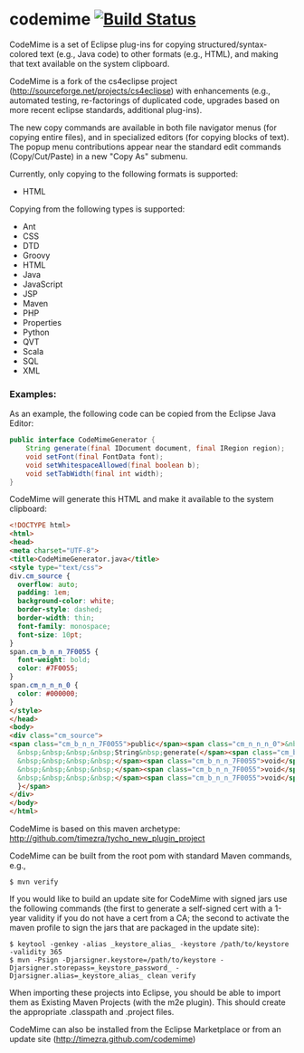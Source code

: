codemime [![Build Status](https://travis-ci.org/timezra/codemime.png)](https://travis-ci.org/timezra/codemime)
====================================================

CodeMime is a set of Eclipse plug-ins for copying structured/syntax-colored text (e.g., Java code) to other formats (e.g., HTML), and making that text available on the system clipboard.

CodeMime is a fork of the cs4eclipse project (http://sourceforge.net/projects/cs4eclipse) with enhancements (e.g., automated testing, re-factorings of duplicated code, upgrades based on more recent eclipse standards, additional plug-ins).

The new copy commands are available in both file navigator menus (for copying entire files), and in specialized editors (for copying blocks of text). The popup menu contributions appear near the standard edit commands (Copy/Cut/Paste) in a new "Copy As" submenu.

Currently, only copying to the following formats is supported:
 - HTML

Copying from the following types is supported:
 - Ant
 - CSS
 - DTD
 - Groovy
 - HTML
 - Java
 - JavaScript
 - JSP
 - Maven
 - PHP
 - Properties
 - Python
 - QVT
 - Scala
 - SQL
 - XML

### Examples: ###

As an example, the following code can be copied from the Eclipse Java Editor:

``` java
public interface CodeMimeGenerator {
	String generate(final IDocument document, final IRegion region);
	void setFont(final FontData font);
	void setWhitespaceAllowed(final boolean b);
	void setTabWidth(final int width);
}
```

CodeMime will generate this HTML and make it available to the system clipboard:

``` html
<!DOCTYPE html>
<html>
<head>
<meta charset="UTF-8">
<title>CodeMimeGenerator.java</title>
<style type="text/css">
div.cm_source {
  overflow: auto;
  padding: 1em;
  background-color: white;
  border-style: dashed;
  border-width: thin;
  font-family: monospace;
  font-size: 10pt;
}
span.cm_b_n_n_7F0055 {
  font-weight: bold;
  color: #7F0055;
}
span.cm_n_n_n_0 {
  color: #000000;
}
</style>
</head>
<body>
<div class="cm_source">
<span class="cm_b_n_n_7F0055">public</span><span class="cm_n_n_n_0">&nbsp;</span><span class="cm_b_n_n_7F0055">interface</span><span class="cm_n_n_n_0">&nbsp;CodeMimeGenerator&nbsp;{<br />
  &nbsp;&nbsp;&nbsp;&nbsp;String&nbsp;generate(</span><span class="cm_b_n_n_7F0055">final</span><span class="cm_n_n_n_0">&nbsp;IDocument&nbsp;document,&nbsp;</span><span class="cm_b_n_n_7F0055">final</span><span class="cm_n_n_n_0">&nbsp;IRegion&nbsp;region);<br />
  &nbsp;&nbsp;&nbsp;&nbsp;</span><span class="cm_b_n_n_7F0055">void</span><span class="cm_n_n_n_0">&nbsp;setFont(</span><span class="cm_b_n_n_7F0055">final</span><span class="cm_n_n_n_0">&nbsp;FontData&nbsp;font);<br />
  &nbsp;&nbsp;&nbsp;&nbsp;</span><span class="cm_b_n_n_7F0055">void</span><span class="cm_n_n_n_0">&nbsp;setWhitespaceAllowed(</span><span class="cm_b_n_n_7F0055">final</span><span class="cm_n_n_n_0">&nbsp;</span><span class="cm_b_n_n_7F0055">boolean</span><span class="cm_n_n_n_0">&nbsp;b);<br />
  &nbsp;&nbsp;&nbsp;&nbsp;</span><span class="cm_b_n_n_7F0055">void</span><span class="cm_n_n_n_0">&nbsp;setTabWidth(</span><span class="cm_b_n_n_7F0055">final</span><span class="cm_n_n_n_0">&nbsp;</span><span class="cm_b_n_n_7F0055">int</span><span class="cm_n_n_n_0">&nbsp;width);<br />
  }</span>
</div>
</body>
</html>
```

CodeMime is based on this maven archetype: http://github.com/timezra/tycho_new_plugin_project

CodeMime can be built from the root pom with standard Maven commands, e.g.,

    $ mvn verify

If you would like to build an update site for CodeMime with signed jars use the following commands (the first to generate a self-signed cert with a 1-year validity if you do not have a cert from a CA; the second to activate the maven profile to sign the jars that are packaged in the update site):

    $ keytool -genkey -alias _keystore_alias_ -keystore /path/to/keystore -validity 365
    $ mvn -Psign -Djarsigner.keystore=/path/to/keystore -Djarsigner.storepass=_keystore_password_ -Djarsigner.alias=_keystore_alias_ clean verify

When importing these projects into Eclipse, you should be able to import them as Existing Maven Projects (with the m2e plugin). This should create the appropriate .classpath and .project files.

CodeMime can also be installed from the Eclipse Marketplace or from an update site (http://timezra.github.com/codemime)
